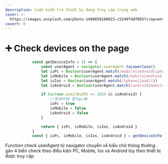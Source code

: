 ```yaml
---
description: Code kiểm tra thiết bị đang truy cập trang web
cover: >-
  https://images.unsplash.com/photo-1498050108023-c5249f4df085?crop=entropy&cs=srgb&fm=jpg&ixid=M3wxOTcwMjR8MHwxfHNlYXJjaHw1fHxqYXZhfGVufDB8fHx8MTY4ODQ0NTg0OHww&ixlib=rb-4.0.3&q=85
coverY: 0
---
```


# ➕ Check devices on the page

```javascript
            const getDeviceInfo = () => {
                const userAgent = navigator.userAgent.toLowerCase()
                let isPc = Boolean(userAgent.match(/mobile|android|iphone/i)) === false
                let isMobile = Boolean(userAgent.match(/mobile|android|iphone/i))
                let isIos = Boolean(userAgent.match(/iphone|ipad/i))
                let isAndroid = Boolean(userAgent.match(/android|mobile|pad/i) && Boolean(userAgent.match(/ipad/i)) === false && Boolean(userAgent.match(/mac/i)) === false)

                if (screen.availWidth >= 1024 && isAndroid) {
                    //安卓平板 视为pc端
                    isPc = true
                    isMobile = false
                    isAndroid = false
                }

                return { isPc, isMobile, isIos, isAndroid }
            }
            const { isPc, isMobile, isIos, isAndroid } = getDeviceInfo()
```

Function check userAgent từ navigator chuyển về kiểu chữ thông thường . gán 4 biến check theo điều kiện PC, Mobile, Ios và Android tùy theo thiết bị được truy cập
